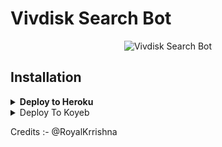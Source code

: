# Vivdisk Search Bot

<p align="center">
  <img src="https://te.legra.ph/file/b32a1c177e0a27eea667f.jpg" alt="Vivdisk Search Bot">

## Installation

<details><summary><b>Deploy to Heroku</b></summary>
<p>
<br>
<a href="https://heroku.com/deploy?template=https://github.com/Ashrafmdmatin41/MdiskSearchBot">
  <img src="https://www.herokucdn.com/deploy/button.svg" alt="Deploy">
</a>
</p>
</details>

<details><summary>Deploy To Koyeb</summary>
 <p>
   <pre>gunicorn app:app & python3 main.py</pre>
 <br>
 <a target="_blank" href="https://app.koyeb.com/deploy?type=git&repository=github.com/PrashantFiles1/matinclone&branch=main&name=matinclone"><img alt="Deploy to Koyeb" src="https://binbashbanana.github.io/deploy-buttons/buttons/remade/koyeb.svg"></a>
  </a>
</p>
</details>

Credits :- @RoyalKrrishna
